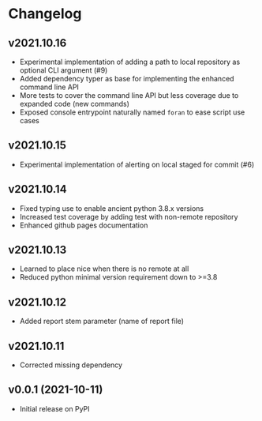 # Changelog

## v2021.10.16

* Experimental implementation of adding a path to local repository as optional CLI argument (#9)
* Added dependency typer as base for implementing the enhanced command line API
* More tests to cover the command line API but less coverage due to expanded code (new commands)
* Exposed console entrypoint naturally named `foran` to ease script use cases

## v2021.10.15

* Experimental implementation of alerting on local staged for commit (#6)

## v2021.10.14

* Fixed typing use to enable ancient python 3.8.x versions 
* Increased test coverage by adding test with non-remote repository
* Enhanced github pages documentation

## v2021.10.13

* Learned to place nice when there is no remote at all
* Reduced python minimal version requirement down to >=3.8

## v2021.10.12

* Added report stem parameter (name of report file)

## v2021.10.11

* Corrected missing dependency

## v0.0.1 (2021-10-11)

* Initial release on PyPI
